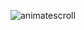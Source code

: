![animatescroll](https://user-images.githubusercontent.com/113463671/193412448-c1eb3be8-2d9f-4154-b76e-7a4503fd4122.png)
